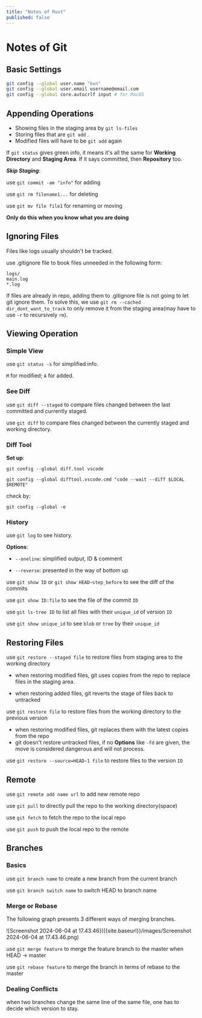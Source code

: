 ```yaml
---
title: "Notes of Rust"
published: false
---
```


# Notes of Git

## Basic Settings

```sh
git config --global user.name "kvn"
git config --global user.email username@email.com
git config --global core.autocrlf input # for MacOS
```

## Appending Operations

- Showing files in the staging area by `git ls-files`
- Storing files that are `git add` .
- Modified files will have to be `git add` again

If `git status` gives green info, it means it's all the same for **Working Directory** and **Staging Area**. If it says committed, then **Repository** too.

***Skip Staging***:

use `git commit -am "info"` for adding 

use `git rm filename1...` for deleting

use `git mv file file1` for renaming or moving

**Only do this when you know what you are doing**

## Ignoring Files

Files like logs usually shouldn't be tracked.

use .gitignore file to book files unneeded in the following form:

```code
logs/
main.log
*.log
```

If files are already in repo, adding them to .gitignore file is not going to let git ignore them. To solve this, we use `git rm --cached dir_dont_want_to_track` to only remove it from the staging area(may have to use `-r` to recursively `rm`).

## Viewing Operation

### Simple View

use `git status -s` for simplified info.

`M` for modified; `A` for added.

### See Diff

use `git diff --staged` to compare files changed between the last committed and currently staged.

use `git diff` to compare files changed between the currently staged and working directory.

### Diff Tool

**Set up**:

`git config --global diff.tool vscode`

`git config --global difftool.vscode.cmd "code --wait --diff $LOCAL $REMOTE"`

check by:

`git config --global -e`

### History

use `git log` to see history.

**Options**:

- `--oneline`: simplified output, ID & comment

- `--reverse`: presented in the way of bottom up

use `git show ID` or `git show HEAD~step_before` to see the diff of the commits

use `git show ID:file` to see the file of the commit `ID`

use `git ls-tree ID` to list all files with their `unique_id`  of version `ID`

use `git show unique_id` to see `blob` or `tree` by their `unique_id`

## Restoring Files

use `git restore --staged file` to restore files from staging area to the working directory

- when restoring modified files, git uses copies from the repo to replace files in the staging area.

- when restoring added files, git reverts the stage of files back to untracked

use `git restore file` to restore files from the working directory to the previous version

- when restoring modified files, git replaces them with the latest copies from the repo
- git doesn't restore untracked files, if no **Options** like `-fd` are given, the move is considered dangerous and will not process.

use `git restore --source=HEAD~1 file` to restore files to the version `ID`

## Remote

use `git remote add name url` to add new remote repo

use `git pull` to directly pull the repo to the working directory(space)

use `git fetch` to fetch the repo to the local repo

use `git push` to push the local repo to the remote

## Branches

### Basics

use `git branch name` to create a new branch from the current branch

use `git branch switch name` to switch HEAD to branch name

### Merge or Rebase

 The following graph presents 3 different ways of merging branches.

![Screenshot 2024-06-04 at 17.43.46]({{site.baseurl}}/images/Screenshot 2024-06-04 at 17.43.46.png)

use `git merge feature` to merge the feature branch to the master when HEAD -> master

use `git rebase feature` to merge the branch in terms of rebase to the master

### Dealing Conflicts

when two branches change the same line of the same file, one has to decide which version to stay.